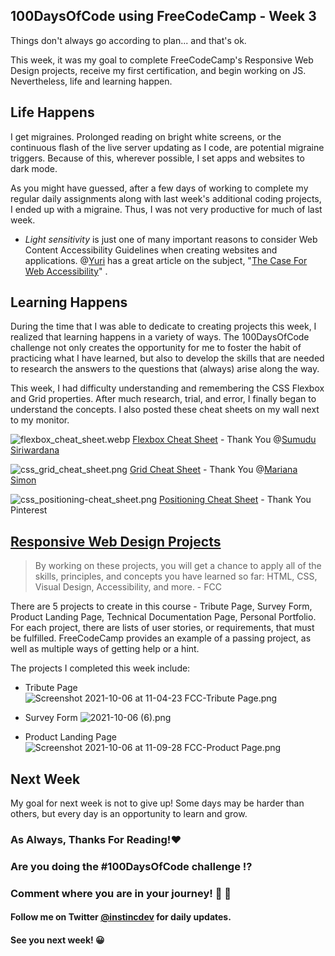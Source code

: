 ## 100DaysOfCode using FreeCodeCamp - Week 3

Things don't always go according to plan... and that's ok.

This week, it was my goal to complete FreeCodeCamp's Responsive Web Design projects, receive my first certification, and begin working on JS.  Nevertheless, life and learning happen.

## Life Happens

I get migraines. Prolonged reading on bright white screens, or the continuous flash of the live server updating as I code, are potential migraine triggers.  Because of this, wherever possible, I set apps and websites to dark mode.

As you might have guessed, after a few days of working to complete my regular daily assignments along with last week's additional coding projects, I ended up with a migraine.  Thus, I was not very productive for much of last week.

* *Light sensitivity* is just one of many important reasons to consider Web Content Accessibility Guidelines when creating websites and applications.  @[Yuri](@YuriCodesBot) has a great article on the subject, "[The Case For Web Accessibility](https://yuricodesbot.hashnode.dev/the-case-for-web-accessibility)" .

## Learning Happens

During the time that I was able to dedicate to creating projects this week, I realized that learning happens in a variety of ways.  The 100DaysOfCode challenge not only creates the opportunity for me to foster the habit of practicing what I have learned, but also to develop the skills that are needed to research the answers to the questions that (always) arise along the way.

This week, I had difficulty understanding and remembering the CSS Flexbox and Grid properties.  After much research, trial, and error, I finally began to understand the concepts.  I also posted these cheat sheets on my wall next to my monitor.
 

![flexbox_cheat_sheet.webp](https://cdn.hashnode.com/res/hashnode/image/upload/v1633530932061/uKPYrxCNP.webp)
[Flexbox Cheat Sheet](https://cdn.hashnode.com/res/hashnode/image/upload/v1626367784703/vlmo8KK0N.jpeg?auto=compress,format&format=webp) - Thank You @[Sumudu Siriwardana](@sumudusiriwardana)


![css_grid_cheat_sheet.png](https://cdn.hashnode.com/res/hashnode/image/upload/v1633530943818/IjU2bzX7J.png)
[Grid Cheat Sheet](https://res.cloudinary.com/practicaldev/image/fetch/s--X30jomsg--/c_limit%2Cf_auto%2Cfl_progressive%2Cq_auto%2Cw_880/https://github.com/simonpaix/images/blob/main/blog/LearnPine_Grid_CheatSheet.png%3Fraw%3Dtrue) - Thank You @[Mariana Simon](@simonpaix)


![css_positioning-cheat_sheet.png](https://cdn.hashnode.com/res/hashnode/image/upload/v1633530953780/QW001Dk0B.png)
[Positioning Cheat Sheet](https://i.pinimg.com/originals/e3/4b/01/e34b01e3f18ec7294771850d0dd6203e.png) - Thank You Pinterest

##  [Responsive Web Design Projects](https://www.freecodecamp.org/learn/responsive-web-design/#responsive-web-design-projects) 

> By working on these projects, you will get a chance to apply all of the skills, principles, and concepts you have learned so far: HTML, CSS, Visual Design, Accessibility, and more. - FCC

There are 5 projects to create in this course - Tribute Page, Survey Form, Product Landing Page, Technical Documentation Page, Personal Portfolio.  For each project, there are lists of user stories, or requirements, that must be fulfilled.  FreeCodeCamp provides an example of a passing project, as well as multiple ways of getting help or a hint.

The projects I completed this week include:

* Tribute Page
![Screenshot 2021-10-06 at 11-04-23 FCC-Tribute Page.png](https://cdn.hashnode.com/res/hashnode/image/upload/v1633536716326/eCV7KSshx.png)


* Survey Form
![2021-10-06 (6).png](https://cdn.hashnode.com/res/hashnode/image/upload/v1633536757784/9bNrWd3eY.png)

* Product Landing Page
![Screenshot 2021-10-06 at 11-09-28 FCC-Product Page.png](https://cdn.hashnode.com/res/hashnode/image/upload/v1633536732793/aRPshsQZ-.png)


## Next Week

My goal for next week is not to give up!  Some days may be harder than others, but every day is an opportunity to learn and grow.

### As Always, Thanks For Reading!❤️
### Are you doing the #100DaysOfCode challenge ⁉️
### Comment where you are in your journey! 🚀 💯
#### Follow me on Twitter [@instincdev](https://twitter.com/instincdev/status/1445464526405521413) for daily updates.
#### See you next week! 😀
